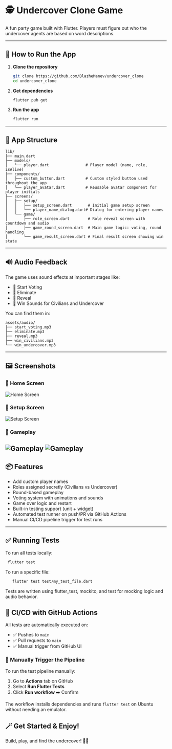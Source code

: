 # 🕵️ Undercover Clone Game

A fun party game built with Flutter. Players must figure out who the undercover agents are based on word descriptions.

---

## 📲 How to Run the App

1. **Clone the repository**
   ```bash
   git clone https://github.com/BlazheManev/undercover_clone
   cd undercover_clone
   ```

2. **Get dependencies**
   ```bash
   flutter pub get
   ```

3. **Run the app**
   ```bash
   flutter run
   ```

---

## 📁 App Structure

```
lib/
├── main.dart
├── models/
│   └── player.dart                # Player model (name, role, isAlive)
├── components/
│   ├── custom_button.dart         # Custom styled button used throughout the app
│   └── player_avatar.dart         # Reusable avatar component for player initials
├── screens/
│   ├── setup/
│   │   ├── setup_screen.dart       # Initial game setup screen
│   │   └── player_name_dialog.dart# Dialog for entering player names
│   └── game/
│       ├── role_screen.dart        # Role reveal screen with countdown and audio
│       ├── game_round_screen.dart  # Main game logic: voting, round handling
│       └── game_result_screen.dart # Final result screen showing win state
```

---

## 🔊 Audio Feedback

The game uses sound effects at important stages like:
- 🎵 Start Voting
- 🎵 Eliminate
- 🎵 Reveal
- 🎵 Win Sounds for Civilians and Undercover

You can find them in:
```
assets/audio/
├── start_voting.mp3
├── eliminate.mp3
├── reveal.mp3
├── win_civilians.mp3
└── win_undercover.mp3
```

---

## 🖼️ Screenshots
### 🔹 Home Screen
![Home Screen](assets/screenshots/home.jpg)

### 🔹 Setup Screen
![Setup Screen](assets/screenshots/setup.jpg)

### 🔹 Gameplay
![Gameplay](assets/screenshots/gameplay_one.jpg)
![Gameplay](assets/screenshots/gameplay_two.jpg)
---

## 📦 Features

- Add custom player names
- Roles assigned secretly (Civilians vs Undercover)
- Round-based gameplay
- Voting system with animations and sounds
- Game over logic and restart
- Built-in testing support (unit + widget)
- Automated test runner on push/PR via GitHub Actions
- Manual CI/CD pipeline trigger for test runs

---

## ✅ Running Tests

To run all tests locally:

   ```bash
    flutter test
   ```
To run a specific file:
 ```bash
    flutter test test/my_test_file.dart
   ```
Tests are written using flutter_test, mockito, and test for mocking logic and audio behavior.

## 🚀 CI/CD with GitHub Actions

All tests are automatically executed on:
- ✅ Pushes to `main`
- ✅ Pull requests to `main`
- ✅ Manual trigger from GitHub UI

### 🔧 Manually Trigger the Pipeline

To run the test pipeline manually:

1. Go to **Actions** tab on GitHub
2. Select **Run Flutter Tests**
3. Click **Run workflow** ➡️ Confirm

The workflow installs dependencies and runs `flutter test` on Ubuntu without needing an emulator.

## 🪄 Get Started & Enjoy!

Build, play, and find the undercover! 🕵️‍♂️
